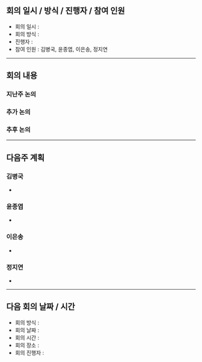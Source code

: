 ## 회의 일시 / 방식 / 진행자 / 참여 인원
- 회의 일시 : 
- 회의 방식 : 
- 진행자 : 
- 참여 인원 : 김병국, 윤종엽, 이은송, 정지연

---
## 회의 내용
### 지난주 논의

### 추가 논의

### 추후 논의

---

## 다음주 계획
### 김병국 
- 
### 윤종엽
- 
### 이은송
- 
### 정지연
- 

---

## 다음 회의 날짜 / 시간
- 회의 방식 : 
- 회의 날짜 : 
- 회의 시간 : 
- 회의 장소 : 
- 회의 진행자 : 
